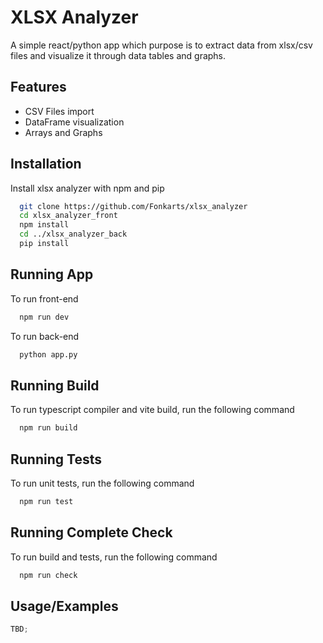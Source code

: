 # XLSX Analyzer

A simple react/python app which purpose is to extract data from xlsx/csv files and visualize it through data tables and graphs.

## Features

-   CSV Files import
-   DataFrame visualization
-   Arrays and Graphs

## Installation

Install xlsx analyzer with npm and pip

```bash
  git clone https://github.com/Fonkarts/xlsx_analyzer
  cd xlsx_analyzer_front
  npm install
  cd ../xlsx_analyzer_back
  pip install
```

## Running App

To run front-end

```bash
  npm run dev
```

To run back-end

```bash
  python app.py
```

## Running Build

To run typescript compiler and vite build, run the following command

```bash
  npm run build
```

## Running Tests

To run unit tests, run the following command

```bash
  npm run test
```

## Running Complete Check

To run build and tests, run the following command

```bash
  npm run check
```

## Usage/Examples

```javascript
TBD;
```
